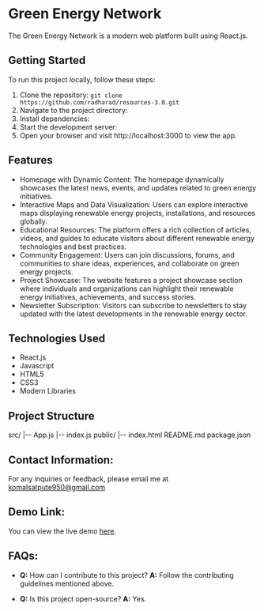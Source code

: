 # Green Energy Network

The Green Energy Network is a modern web platform built using React.js.

## Getting Started

To run this project locally, follow these steps:

1. Clone the repository: `git clone https://github.com/radharad/resources-3.0.git `
2. Navigate to the project directory:
3. Install dependencies:
4. Start the development server:
5. Open your browser and visit http://localhost:3000 to view the app.

## Features

- Homepage with Dynamic Content: The homepage dynamically showcases the latest news, events, and updates related to green energy initiatives.
- Interactive Maps and Data Visualization: Users can explore interactive maps displaying renewable energy projects, installations, and resources globally.
- Educational Resources: The platform offers a rich collection of articles, videos, and guides to educate visitors about different renewable energy technologies and best 
  practices.
- Community Engagement: Users can join discussions, forums, and communities to share ideas, experiences, and collaborate on green energy projects.
- Project Showcase: The website features a project showcase section where individuals and organizations can highlight their renewable energy initiatives, achievements, and 
  success stories.
- Newsletter Subscription: Visitors can subscribe to newsletters to stay updated with the latest developments in the renewable energy sector.

## Technologies Used

- React.js
- Javascript
- HTML5
- CSS3
- Modern Libraries

## Project Structure

src/
|-- App.js
|-- index.js
public/
|-- index.html
README.md
package.json

## Contact Information:
For any inquiries or feedback, please email me at komalsatpute950@gmail.com

## Demo Link:
You can view the live demo [here](https://cerulean-biscochitos-6fb4f9.netlify.app).

## FAQs:
- **Q:** How can I contribute to this project?
  **A:** Follow the contributing guidelines mentioned above.

- **Q:** Is this project open-source?
  **A:** Yes.

